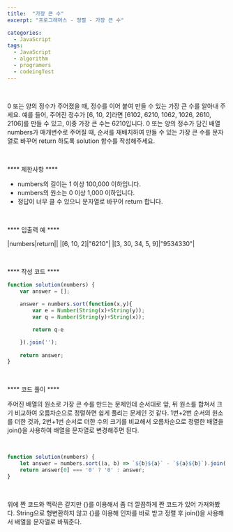 ```yaml
---
title:  "가장 큰 수"
excerpt: "프로그래머스 - 정렬 - 가장 큰 수"

categories:
  - JavaScript
tags: 
  - JavaScript
  - algorithm 
  - programers
  - codeingTest
---
```


<br/>


0 또는 양의 정수가 주어졌을 때, 정수를 이어 붙여 만들 수 있는 가장 큰 수를 알아내 주세요.
예를 들어, 주어진 정수가 [6, 10, 2]라면 [6102, 6210, 1062, 1026, 2610, 2106]를 만들 수 있고, 
이중 가장 큰 수는 6210입니다.
0 또는 양의 정수가 담긴 배열 numbers가 매개변수로 주어질 때, 순서를 재배치하여 만들 수 있는 
가장 큰 수를 문자열로 바꾸어 return 하도록 solution 함수를 작성해주세요.


<br/>

**** 제한사항 ****
 - numbers의 길이는 1 이상 100,000 이하입니다.
 - numbers의 원소는 0 이상 1,000 이하입니다.
 - 정답이 너무 클 수 있으니 문자열로 바꾸어 return 합니다.


 <br/>

**** 입출력 예 ****

|numbers|return||
|[6, 10, 2]|"6210"|
|[3, 30, 34, 5, 9]|"9534330"|


<br/>


**** 작성 코드 ****

```javascript
function solution(numbers) {
    var answer = [];
    
    answer = numbers.sort(function(x,y){
        var e = Number(String(x)+String(y));
        var q = Number(String(y)+String(x));

        return q-e

    }).join('');
    
    return answer;
}
```


<br/>

**** 코드 풀이 ****

주어진 배열의 원소로 가장 큰 수를 만드는 문제인데 순서대로 앞, 뒤 원소를 합쳐서 크기 비교하여 
오름차순으로 정렬하면 쉽게 풀리는 문제인 것 같다.
1번+2번 순서의 원소를 더한 것과, 2번+1번 순서로 더한 수의 크기를 비교해서 오름차순으로 정렬한 배열을
join()을 사용하여 배열을 문자열로 변경해주면 된다.


<br/>


```javascript
function solution(numbers) {
    let answer = numbers.sort((a, b) => `${b}${a}` - `${a}${b}`).join('');
    return answer[0] === '0' ? '0' : answer;
}
```

<br/>

위에 짠 코드와 맥락은 같지만 {}를 이용해서 좀 더 깔끔하게 짠 코드가 있어 가져와봤다.
String으로 형변환하지 않고 {}를 이용해 인자를 바로 받고 정렬 후 join()을 사용해서 배열을 문자열로 바꿔준다.

